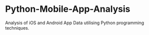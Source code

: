# Python-Mobile-App-Analysis
Analysis of iOS and Android App Data utilising Python programming techniques.
